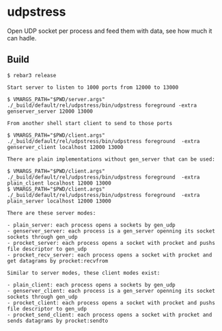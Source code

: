 udpstress
=====

Open UDP socket per process and feed them with data, see how much it can hadle.

Build
-----

    $ rebar3 release

    Start server to listen to 1000 ports from 12000 to 13000

    $ VMARGS_PATH="$PWD/server.args" ./_build/default/rel/udpstress/bin/udpstress foreground -extra genserver_server 12000 13000

    From another shell start client to send to those ports

    $ VMARGS_PATH="$PWD/client.args" ./_build/default/rel/udpstress/bin/udpstress foreground  -extra genserver_client localhost 12000 13000

    There are plain implementations without gen_server that can be used:

    $ VMARGS_PATH="$PWD/client.args" ./_build/default/rel/udpstress/bin/udpstress foreground  -extra plain_client localhost 12000 13000
    $ VMARGS_PATH="$PWD/client.args" ./_build/default/rel/udpstress/bin/udpstress foreground  -extra plain_server localhost 12000 13000

    There are these server modes:

    - plain_server: each process opens a sockets by gen_udp
    - genserver_server: each process is a gen_server openning its socket sockets through gen_udp
    - procket_server: each process opens a socket with procket and pushs file descriptor to gen_udp
    - procket_recv_server: each process opens a socket with procket and get datagrams by procket:recvfrom

    Similar to server modes, these client modes exist:

    - plain_client: each process opens a sockets by gen_udp
    - genserver_client: each process is a gen_server openning its socket sockets through gen_udp
    - procket_client: each process opens a socket with procket and pushs file descriptor to gen_udp
    - procket_send_client: each process opens a socket with procket and sends datagrams by procket:sendto
